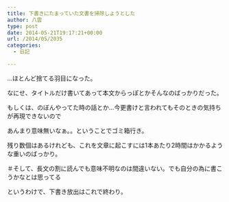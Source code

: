 ```yaml
---
title: 下書きにたまっていた文書を掃除しようとした
author: 八雲
type: post
date: 2014-05-21T19:17:21+00:00
url: /2014/05/2035
categories:
  - 日記

---
```

…ほとんど捨てる羽目になった。
  
なにせ、タイトルだけ書いてあって本文からっぽとかそんなのばっかりだった。
  
もしくは、のぼんやってた時の話とか…今更書けと言われてもそのときの気持ちが再現できないので
  
あんまり意味無いなぁ。。ということでゴミ箱行き。

残り数個はあるけれども、これを文章に起こすには1本あたり2時間はかかるような重いのばっかり。
  
＃そして、長文の割に読んでも意味不明なのは間違いない。でも自分の為に書こうかなとは思ってる

というわけで、下書き放出はこれで終わり。